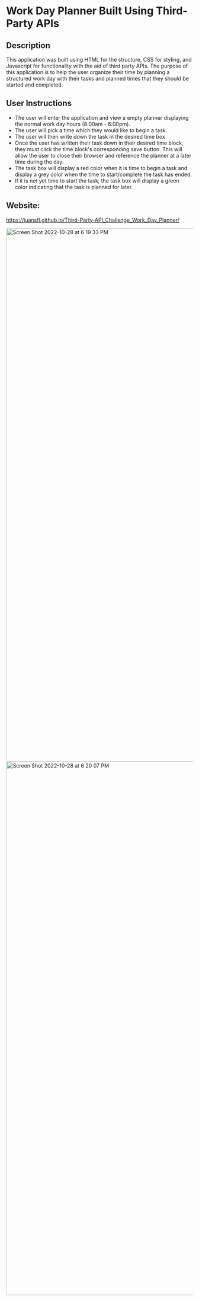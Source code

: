 # Work Day Planner Built Using Third-Party APIs

## Description

This application was built using HTML for the structure, CSS for styling, and Javascript for functionality with the aid of third party APIs.
The purpose of this application is to help the user organize their time by planning a structured work day with their tasks and planned times that they should be started and completed.

## User Instructions 

* The user will enter the application and view a empty planner displaying the normal work day hours (8:00am - 6:00pm).
* The user will pick a time which they would like to begin a task.
* The user will then write down the task in the desired time box
* Once the user has written their task down in their desired time block, they must click the time block's corresponding save button. This will allow the user to close their browser and reference the planner at a later time during the day.
* The task box will display a red color when it is time to begin a task and display a grey color when the time to start/complete the task has ended.
* If it is not yet time to start the task, the task box will display a green color indicating that the task is planned for later.

## Website:

https://juansfl.github.io/Third-Party-API_Challenge_Work_Day_Planner/


<img width="1440" alt="Screen Shot 2022-10-28 at 6 19 33 PM" src="https://user-images.githubusercontent.com/113400746/198742033-5262591e-b669-4b3b-94b3-b5756808d0c3.png">
<img width="1440" alt="Screen Shot 2022-10-28 at 6 20 07 PM" src="https://user-images.githubusercontent.com/113400746/198742040-6fe6f4ab-53ca-41bf-be0d-e3aa3f6d87b7.png">



